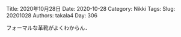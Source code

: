 ﻿Title: 2020年10月28日
Date: 2020-10-28
Category: Nikki
Tags: 
Slug: 20201028
Authors: takala4
Day: 306



フォーマルな革靴がよくわからん．